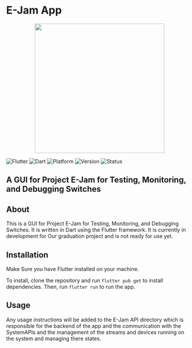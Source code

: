 # E-Jam App

<p align="center" ><img height="350" src="./assets/Icon-logo.ico"/> </p>

![Flutter](https://img.shields.io/badge/Flutter-Latest-blue)
![Dart](https://img.shields.io/badge/dart-Latest-blue)
![Platform](https://img.shields.io/badge/platform-Android%20%7C%20iOS%20%7C%20Web%20%7C%20Linux%20%7C%20Windows%20%7C%20MacOS-greenlight)
![Version](https://img.shields.io/badge/version-1.1.2+1-Green)
![Status](https://img.shields.io/badge/status-Testing-orange)

## A GUI for Project E-Jam for Testing, Monitoring, and Debugging Switches

## About

This is a GUI for Project E-Jam for Testing, Monitoring, and Debugging Switches. It is written in Dart using the Flutter framework. It is currently in development for Our graduation project and is not ready for use yet.

## Installation

Make Sure you have Flutter installed on your machine.

To install, clone the repository and run `flutter pub get` to install dependencies. Then, run `flutter run` to run the app.

## Usage

Any usage instructions will be added to the E-Jam API directory which is responsible for the backend of the app and the communication with the SystemAPIs and the management of the streams and devices running on the system and managing there states.
